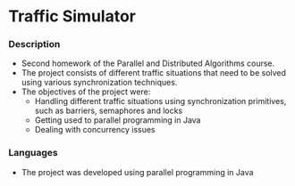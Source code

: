 # Traffic Simulator

### Description
* Second homework of the Parallel and Distributed Algorithms course.
* The project consists of different traffic situations that need to be solved using various synchronization techniques.
* The objectives of the project were:
	* Handling different traffic situations using synchronization primitives, such as barriers, semaphores and locks
	* Getting used to parallel programming in Java
	* Dealing with concurrency issues

### Languages
* The project was developed using parallel programming in Java

